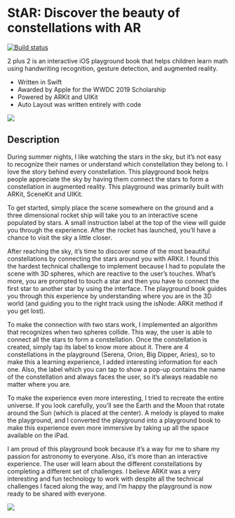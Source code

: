# StAR: Discover the beauty of constellations with AR
[![Build status](https://build.appcenter.ms/v0.1/apps/e0928fc1-253b-4e65-81cd-01e013fd6c0d/branches/master/badge)](https://appcenter.ms)

2 plus 2 is an interactive iOS playground book that helps children learn math using handwriting recognition, gesture detection, and augmented reality.

* Written in Swift
* Awarded by Apple for the WWDC 2019 Scholarship
* Powered by ARKit and UIKit
* Auto Layout was written entirely with code

![](demo.gif)

## Description
During summer nights, I like watching the stars in the sky, but it’s not easy to recognize their names or understand which constellation they belong to. I love the story behind every constellation.
This playground book helps people appreciate the sky by having them connect the stars to form a constellation in augmented reality. This playground was primarily built with ARKit, SceneKit and UIKit. 

To get started, simply place the scene somewhere on the ground and a three dimensional rocket ship will take you to an interactive scene populated by stars. A small instruction label at the top of the view will guide you through the experience. After the rocket has launched, you’ll have a chance to visit the sky a little closer.

After reaching the sky, it’s time to discover some of the most beautiful constellations by connecting the stars around you with ARKit. I found this the hardest technical challenge to implement because I had to populate the scene with 3D spheres, which are reactive to the user’s touches. What’s more, you are prompted to touch a star and then you have to connect the first star to another star by using the interface. The playground book guides you through this experience by understanding where you are in the 3D world (and guiding you to the right track using the isNode: ARKit method if you get lost).

To make the connection with two stars work, I implemented an algorithm that recognizes when two spheres collide. This way, the user is able to connect all the stars to form a constellation. Once the constellation is created, simply tap its label to know more about it. There are 4 constellations in the playground (Serena, Orion, Big Dipper, Aries), so to make this a learning experience, I added interesting information for each one. Also, the label which you can tap to show a pop-up contains the name of the constellation and always faces the user, so it’s always readable no matter where you are.

To make the experience even more interesting, I tried to recreate the entire universe. If you look carefully, you’ll see the Earth and the Moon that rotate around the Sun (which is placed at the center). A melody is played to make the playground, and I converted the playground into a playground book to make this experience even more immersive by taking up all the space available on the iPad.

I am proud of this playground book because it’s a way for me to share my passion for astronomy to everyone. Also, it’s more than an interactive experience. The user will learn about the different constellations by completing a different set of challenges. I believe ARKit was a very interesting and fun technology to work with despite all the technical challenges I faced along the way, and I’m happy the playground is now ready to be shared with everyone.

![](cover.png)
